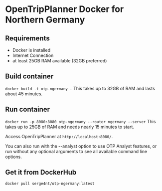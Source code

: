 # OpenTripPlanner Docker for Northern Germany

## Requirements
- Docker is installed
- Internet Connection
- at least 25GB RAM available (32GB preferred)

## Build container

`docker build -t otp-ngermany .`
This takes up to 32GB of RAM and lasts about 45 minutes.

## Run container

`docker run -p 8080:8080 otp-ngermany --router ngermany --server`
This takes up to 25GB of RAM and needs nearly 15 minutes to start.

Access OpenTripPlanner at `http://localhost:8080/`.

You can also run with the --analyst option to use OTP Analyst features, or run without any optional arguments to see all available command line options.

## Get it from DockerHub

`docker pull serge4nt/otp-ngermany:latest`


